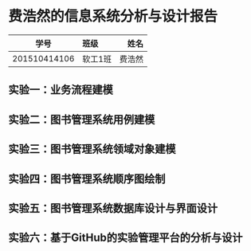# 费浩然的信息系统分析与设计报告

|    学号   |       班级       |      姓名     |
|:-------:|:------------- | ----------:|
|   201510414106  |     软工1班     |   费浩然   |

## 实验一：业务流程建模


## 实验二：图书管理系统用例建模


## 实验三：图书管理系统领域对象建模


## 实验四：图书管理系统顺序图绘制


## 实验五：图书管理系统数据库设计与界面设计


## 实验六：基于GitHub的实验管理平台的分析与设计